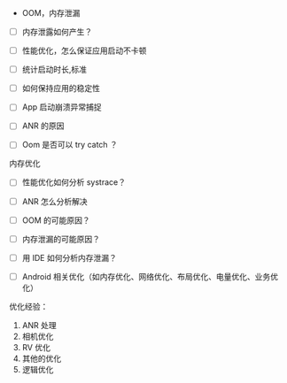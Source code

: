 

- OOM，内存泄漏
- [ ] 内存泄露如何产生？


- [ ] 性能优化，怎么保证应用启动不卡顿
- [ ] 统计启动时长,标准
- [ ] 如何保持应用的稳定性


- [ ] App 启动崩溃异常捕捉

- [ ] ANR 的原因


- [ ] Oom 是否可以 try catch ？


内存优化 



- [ ] 性能优化如何分析 systrace？
- [ ] ANR 怎么分析解决
- [ ] OOM 的可能原因？
- [ ] 内存泄漏的可能原因？
- [ ] 用 IDE 如何分析内存泄漏？
- [ ] Android 相关优化（如内存优化、网络优化、布局优化、电量优化、业务优化） 


优化经验：

1. ANR 处理
2. 相机优化
3. RV 优化
4. 其他的优化
5. 逻辑优化